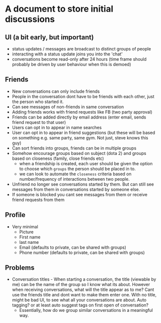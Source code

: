 # A document to store initial discussions

## UI (a bit early, but important)

- status updates / messages are broadcast to distinct groups of people
- interacting with a status update joins you into the 'chat'
- conversations become read-only after 24 hours (time frame should probably be driven by user behaviour when this is demoed)

## Friends

- New conversations can only include friends
- People in the conversation dont have to be friends with each other, just the person who started it. 
- Can see messages of non-friends in same conversation
- Adding friends works with friend requests like FB (two party approval)
- Friends can be added directly by email address (enter email, sends friend request to that user)
- Users can opt in to appear in name searches
- User can opt in to appear in friend suggestions (but these will be based on something e.g. same party, same gym. Not just, steve knows this guy)
- Can sort friends into groups, friends can be in multiple groups
- Somehow encourage groups based on subject (dota 2) and groups based on closeness (family, close friends etc)
  - when a friendship is created, each user should be given the option to choose which `groups` the person should be placed in to.
  - we can look to automate the `closeness` criteria based on number/frequency of interactions between two people.
- Unfriend no longer see conversations started by them. But can still see messages from them in conversations started by someone else.
- If someone is blocked you cant see messages from them or receive friend requests from them

## Profile

- Very minimal
  - Picture
  - First name 
  - last name
  - Email (defaults to private, can be shared with groups)
  - Phone number (defaults to private, can be shared with groups)

## Problems

- Conversation titles - When starting a conversation, the title (viewable by me) can be the name of the group so I know what its about. However when receiving conversations, what will the title appear as to me? Cant use the friends title and dont want to make them enter one. With no title, might be bad UI, to see what all your conversations are about. Auto tagging? or at least auto suggest tags on first open of conversation?
  - Essentially, how do we group similar conversations in a meaningful way.